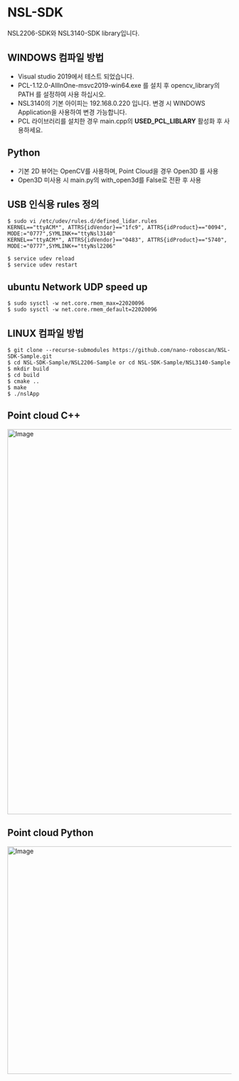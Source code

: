 # NSL-SDK
NSL2206-SDK와 NSL3140-SDK library입니다.

## WINDOWS 컴파일 방법
- Visual studio 2019에서 테스트 되었습니다.
- PCL-1.12.0-AllInOne-msvc2019-win64.exe 를 설치 후 opencv_library의 PATH 를 설정하여 사용 하십시오.
- NSL3140의 기본 아이피는 192.168.0.220 입니다. 변경 시 WINDOWS Application을 사용하여 변경 가능합니다.
- PCL 라이브러리를 설치한 경우 main.cpp의 __USED_PCL_LIBLARY__ 활성화 후 사용하세요.

## Python  
- 기본 2D 뷰어는 OpenCV를 사용하며, Point Cloud을 경우 Open3D 를 사용
- Open3D 미사용 시 main.py의 with_open3d를 False로 전환 후 사용

## USB 인식용 rules 정의
```
$ sudo vi /etc/udev/rules.d/defined_lidar.rules
KERNEL=="ttyACM*", ATTRS{idVendor}=="1fc9", ATTRS{idProduct}=="0094", MODE:="0777",SYMLINK+="ttyNsl3140"
KERNEL=="ttyACM*", ATTRS{idVendor}=="0483", ATTRS{idProduct}=="5740", MODE:="0777",SYMLINK+="ttyNsl2206"

$ service udev reload
$ service udev restart

```
## ubuntu Network UDP speed up
```
$ sudo sysctl -w net.core.rmem_max=22020096
$ sudo sysctl -w net.core.rmem_default=22020096
```

## LINUX 컴파일 방법
```
$ git clone --recurse-submodules https://github.com/nano-roboscan/NSL-SDK-Sample.git
$ cd NSL-SDK-Sample/NSL2206-Sample or cd NSL-SDK-Sample/NSL3140-Sample
$ mkdir build
$ cd build
$ cmake ..
$ make
$ ./nslApp
```

## Point cloud C++
<img width="1033" height="863" alt="Image" src="https://github.com/user-attachments/assets/e44727e8-fb14-4700-b090-7506d2959b8f" />

## Point cloud Python
<img width="649" height="510" alt="Image" src="https://github.com/user-attachments/assets/d11b91ac-4e96-4815-898c-a5dd9e323ee4" />
